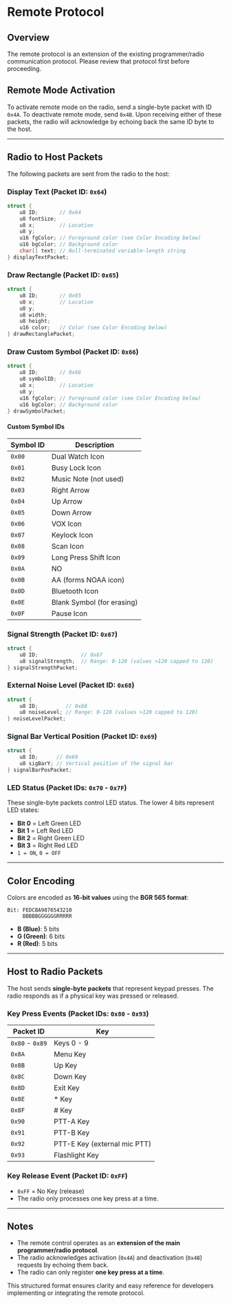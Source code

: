 # Remote Protocol

## Overview
The remote protocol is an extension of the existing programmer/radio communication protocol. Please review that protocol first before proceeding.

## Remote Mode Activation
To activate remote mode on the radio, send a single-byte packet with ID `0x4A`. To deactivate remote mode, send `0x4B`. Upon receiving either of these packets, the radio will acknowledge by echoing back the same ID byte to the host.

---

## Radio to Host Packets
The following packets are sent from the radio to the host:

### Display Text (Packet ID: `0x64`)
```c
struct {
    u8 ID;       // 0x64
    u8 fontSize;
    u8 x;        // Location
    u8 y;
    u16 fgColor; // Foreground color (see Color Encoding below)
    u16 bgColor; // Background color
    char[] text; // Null-terminated variable-length string
} displayTextPacket;
```

### Draw Rectangle (Packet ID: `0x65`)
```c
struct {
    u8 ID;       // 0x65
    u8 x;        // Location
    u8 y;
    u8 width;
    u8 height;
    u16 color;   // Color (see Color Encoding below)
} drawRectanglePacket;
```

### Draw Custom Symbol (Packet ID: `0x66`)
```c
struct {
    u8 ID;       // 0x66
    u8 symbolID;
    u8 x;        // Location
    u8 y;
    u16 fgColor; // Foreground color (see Color Encoding below)
    u16 bgColor; // Background color
} drawSymbolPacket;
```

#### Custom Symbol IDs
| Symbol ID | Description             |
|-----------|-------------------------|
| `0x00`    | Dual Watch Icon         |
| `0x01`    | Busy Lock Icon          |
| `0x02`    | Music Note (not used)   |
| `0x03`    | Right Arrow             |
| `0x04`    | Up Arrow                |
| `0x05`    | Down Arrow              |
| `0x06`    | VOX Icon                |
| `0x07`    | Keylock Icon            |
| `0x08`    | Scan Icon               |
| `0x09`    | Long Press Shift Icon   |
| `0x0A`    | NO                      |
| `0x0B`    | AA (forms NOAA icon)    |
| `0x0D`    | Bluetooth Icon          |
| `0x0E`    | Blank Symbol (for erasing) |
| `0x0F`    | Pause Icon              |

### Signal Strength (Packet ID: `0x67`)
```c
struct {
    u8 ID;              // 0x67
    u8 signalStrength;  // Range: 0-120 (values >120 capped to 120)
} signalStrengthPacket;
```

### External Noise Level (Packet ID: `0x68`)
```c
struct {
    u8 ID;         // 0x68
    u8 noiseLevel; // Range: 0-120 (values >120 capped to 120)
} noiseLevelPacket;
```

### Signal Bar Vertical Position (Packet ID: `0x69`)
```c
struct {
    u8 ID;      // 0x69
    u8 sigBarY; // Vertical position of the signal bar
} signalBarPosPacket;
```

### LED Status (Packet IDs: `0x70` - `0x7F`)
These single-byte packets control LED status. The lower 4 bits represent LED states:
- **Bit 0** = Left Green LED
- **Bit 1** = Left Red LED
- **Bit 2** = Right Green LED
- **Bit 3** = Right Red LED
- `1 = ON`, `0 = OFF`

---

## Color Encoding
Colors are encoded as **16-bit values** using the **BGR 565 format**:
```
Bit: FEDCBA9876543210
     BBBBBGGGGGGRRRRR
```
- **B (Blue)**: 5 bits
- **G (Green)**: 6 bits
- **R (Red)**: 5 bits

---

## Host to Radio Packets
The host sends **single-byte packets** that represent keypad presses. The radio responds as if a physical key was pressed or released.

### Key Press Events (Packet IDs: `0x80` - `0x93`)
| Packet ID | Key |
|-----------|-----|
| `0x80` - `0x89` | Keys 0 - 9 |
| `0x8A` | Menu Key |
| `0x8B` | Up Key |
| `0x8C` | Down Key |
| `0x8D` | Exit Key |
| `0x8E` | * Key |
| `0x8F` | # Key |
| `0x90` | PTT-A Key |
| `0x91` | PTT-B Key |
| `0x92` | PTT-E Key (external mic PTT) |
| `0x93` | Flashlight Key |

### Key Release Event (Packet ID: `0xFF`)
- `0xFF` = No Key (release)
- The radio only processes one key press at a time.

---

## Notes
- The remote control operates as an **extension of the main programmer/radio protocol**.
- The radio acknowledges activation (`0x4A`) and deactivation (`0x4B`) requests by echoing them back.
- The radio can only register **one key press at a time**.

This structured format ensures clarity and easy reference for developers implementing or integrating the remote protocol.
